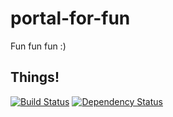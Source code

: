 # portal-for-fun
Fun fun fun :)


## Things!
[![Build Status](https://travis-ci.org/cskiwi/portal-for-fun.svg?branch=master)](https://travis-ci.org/cskiwi/portal-for-fun)
[![Dependency Status](https://www.versioneye.com/user/projects/57ba9e74fc1827003a745c6a/badge.svg?style=flat-square)](https://www.versioneye.com/user/projects/57ba9e74fc1827003a745c6a)